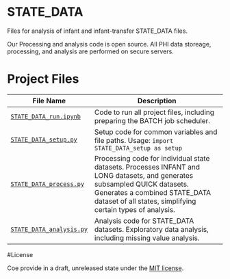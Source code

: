 # STATE_DATA 

Files for analysis of infant and infant-transfer STATE_DATA files.

Our Processing and analysis code is open source. All PHI data storeage, processing, and analysis are performed on secure servers.


# Project Files 

| File Name                  | Description |
|----------------------------|-------------|
| [`STATE_DATA_run.ipynb`](STATE_DATA_run.ipynb)  | Code to run all project files, including preparing the BATCH job scheduler. |
| [`STATE_DATA_setup.py`](STATE_DATA_setup.py)      | Setup code for common variables and file paths. Usage: ```import STATE_DATA_setup as setup```|
| [`STATE_DATA_process.py`](STATE_DATA_process.py) | Processing code for individual state datasets. Processes INFANT and LONG datasets, and generates subsampled QUICK datasets. Generates a combined STATE_DATA dataset of all states, simplifying certain types of analysis. |
| [`STATE_DATA_analysis.py`](STATE_DATA_analysis.py)   | Analysis code for STATE_DATA datasets. Exploratory data analysis, including missing value analysis. |

#License


Coe provide in a draft, unreleased state under the [MIT license](LICENSE).






